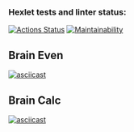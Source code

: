 ### Hexlet tests and linter status:
[![Actions Status](https://github.com/udavPit/frontend-project-44/workflows/hexlet-check/badge.svg)](https://github.com/udavPit/frontend-project-44/actions)
[![Maintainability](https://api.codeclimate.com/v1/badges/98fcd9c8a14ce16a96c6/maintainability)](https://codeclimate.com/github/udavPit/frontend-project-44/maintainability)

## Brain Even

[![asciicast](https://asciinema.org/a/pWEeXkNniPbaYRMLXyo7om93v.svg)](https://asciinema.org/a/pWEeXkNniPbaYRMLXyo7om93v)

## Brain Calc

[![asciicast](https://asciinema.org/a/TtrgckaL6LhKXBcce7HFU73X8.svg)](https://asciinema.org/a/TtrgckaL6LhKXBcce7HFU73X8)
